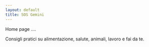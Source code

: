```yaml
---
layout: default
title: SOS Gemini
---
```


<section class="index-banner">
  <div class="banner-inner">
    <p>Home page ....</p>
    <p>Consigli pratici su alimentazione, salute, animali, lavoro e fai da te.</p>
  </div>
</section>

